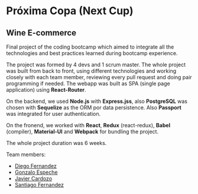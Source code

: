 # Próxima Copa (Next Cup)
## Wine E-commerce

Final project of the coding bootcamp which aimed to integrate all the technologies and best practices learned during bootcamp experience.

The project was formed by 4 devs and 1 scrum master. The whole project was built from back to front, using different technologies and working closely with each team member, reviewing every pull request and doing pair programming if needed. The webapp was built as SPA (single page application) using **React-Router**.

On the backend, we used **Node.js** with **Express.jss**, also **PostgreSQL** was chosen with **Sequelize** as the ORM por data persistence. Also **Passport** was integrated for user authentication.

On the fronend, we worked with **React**, **Redux** (react-redux), **Babel** (compiler), **Material-UI** and **Webpack** for bundling the project.

The whole project duration was 6 weeks.

Team members:

* [Diego Fernandez](https://github.com/diegofernandezfontana)
* [Gonzalo Espeche](https://github.com/gonpeche)
* [Javier Cardozo](https://github.com/CardozoJavier)
* [Santiago Fernandez](https://github.com/santiagofz)
